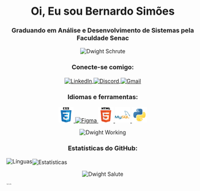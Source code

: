 <h1 align="center">Oi, Eu sou Bernardo Simões</h1>
<h3 align="center">Graduando em Análise e Desenvolvimento de Sistemas pela Faculdade Senac</h3>

<p align="center">
  <img src="https://media.giphy.com/media/v1.Y2lkPTc5MGI3NjExcDdtbjBkOGV1ZWRlNXd1ZWJlNnJlcWRxNnJqZWJlcWRxNnJqZWJlcSZlcD12MV9pbnRlcm5hbF9naWZfYnlfaWQmY3Q9Zw/Zx0BgEPhIevlAVEbnq/giphy.gif" width="400" alt="Dwight Schrute" />
</p>

<h3 align="center">Conecte-se comigo:</h3>
<p align="center">
    <a href="https://www.linkedin.com/in/bernardo-simões-728002210" target="blank">
        <img align="center" src="https://raw.githubusercontent.com/rahuldkjain/github-profile-readme-generator/master/src/images/icons/Social/linked-in-alt.svg" alt="LinkedIn" height="30" width="40" />
    </a>
    <a href="https://discord.gg/b3rnardo_15" target="blank">
        <img align="center" src="https://raw.githubusercontent.com/rahuldkjain/github-profile-readme-generator/master/src/images/icons/Social/discord.svg" alt="Discord" height="30" width="40" />
    </a>
    <a href="mailto:bernardo0simoes@gmail.com" target="blank">
        <img align="center" src="https://img.icons8.com/color/48/000000/gmail-new.png" alt="Gmail" height="30" width="40" />
    </a>
</p>

<h3 align="center">Idiomas e ferramentas:</h3>
<p align="center">
    <a href="https://www.w3schools.com/css/" target="_blank" rel="noreferrer">
        <img src="https://raw.githubusercontent.com/devicons/devicon/master/icons/css3/css3-original-wordmark.svg" alt="CSS3" width="40" height="40" />
    </a>
    <a href="https://www.figma.com/" target="_blank" rel="noreferrer">
        <img src="https://www.vectorlogo.zone/logos/figma/figma-icon.svg" alt="Figma" width="40" height="40" />
    </a>
    <a href="https://www.w3.org/html/" target="_blank" rel="noreferrer">
        <img src="https://raw.githubusercontent.com/devicons/devicon/master/icons/html5/html5-original-wordmark.svg" alt="HTML5" width="40" height="40" />
    </a>
    <a href="https://www.mysql.com/" target="_blank" rel="noreferrer">
        <img src="https://raw.githubusercontent.com/devicons/devicon/master/icons/mysql/mysql-original-wordmark.svg" alt="MySQL" width="40" height="40" />
    </a>
    <a href="https://www.python.org" target="_blank" rel="noreferrer">
        <img src="https://raw.githubusercontent.com/devicons/devicon/master/icons/python/python-original.svg" alt="Python" width="40" height="40" />
    </a>
</p>

<p align="center">
  <img src="https://media.giphy.com/media/v1.Y2lkPTc5MGI3NjExcDdtbjBkOGV1ZWRlNXd1ZWJlNnJlcWRxNnJqZWJlcWRxNnJqZWJlcSZlcD12MV9pbnRlcm5hbF9naWZfYnlfaWQmY3Q9Zw/IwmztXQO7BUzu/giphy.gif" width="300" alt="Dwight Working" />
</p>

<h3 align="center">Estatísticas do GitHub:</h3>
<p>
    <img align="left" src="https://github-readme-stats.vercel.app/api/top-langs?username=b3rnardo15&show_icons=true&locale=en&layout=compact&bg_color=0D1117&title_color=58A6FF&text_color=FFFFFF&icon_color=58A6FF&border_color=0D1117" alt="Línguas" />
</p>
<p>
    <img align="center" src="https://github-readme-stats.vercel.app/api?username=b3rnardo15&show_icons=true&locale=en&bg_color=0D1117&title_color=58A6FF&text_color=FFFFFF&icon_color=58A6FF&border_color=0D1117" alt="Estatísticas" />
</p>

<p align="center">
  <img src="https://media.giphy.com/media/v1.Y2lkPTc5MGI3NjExcDdtbjBkOGV1ZWRlNXd1ZWJlNnJlcWRxNnJqZWJlcWRxNnJqZWJlcSZlcD12MV9pbnRlcm5hbF9naWZfYnlfaWQmY3Q9Zw/dXFKDUolyLLSBNfLB3/giphy.gif" width="300" alt="Dwight Salute" />
</p>
```
